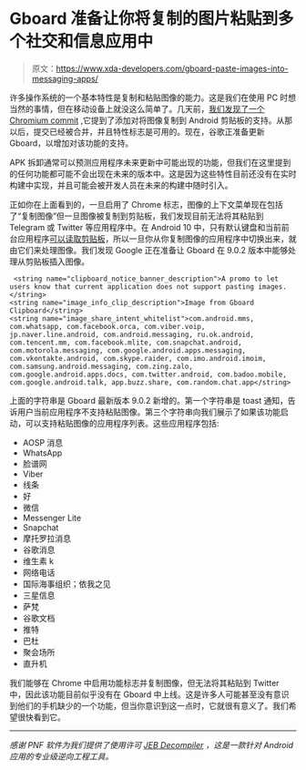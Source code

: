 # Gboard 准备让你将复制的图片粘贴到多个社交和信息应用中

> 原文：<https://www.xda-developers.com/gboard-paste-images-into-messaging-apps/>

许多操作系统的一个基本特性是复制和粘贴图像的能力。这是我们在使用 PC 时想当然的事情，但在移动设备上就没这么简单了。几天前，[我们发现了一个 Chromium commit](https://www.xda-developers.com/google-chrome-copy-images-directly-android-clipboard/) ,它提到了添加对将图像复制到 Android 剪贴板的支持。从那以后，提交已经被合并，并且特性标志是可用的。现在，谷歌正准备更新 Gboard，以增加对该功能的支持。

APK 拆卸通常可以预测应用程序未来更新中可能出现的功能，但我们在这里提到的任何功能都可能不会出现在未来的版本中。这是因为这些特性目前还没有在实时构建中实现，并且可能会被开发人员在未来的构建中随时引入。

正如你在上面看到的，一旦启用了 Chrome 标志，图像的上下文菜单现在包括了“复制图像”但一旦图像被复制到剪贴板，我们发现目前无法将其粘贴到 Telegram 或 Twitter 等应用程序中。在 Android 10 中，只有默认键盘和当前前台应用程序[可以读取剪贴板](https://www.xda-developers.com/android-q-blocks-background-clipboard-access/)，所以一旦你从你复制图像的应用程序中切换出来，就由它们来处理图像。我们发现 Google 正在准备让 Gboard 在 9.0.2 版本中能够处理从剪贴板插入图像。

```
 <string name="clipboard_notice_banner_description">A promo to let users know that current application does not support pasting images.</string>
<string name="image_info_clip_description">Image from Gboard Clipboard</string>
<string name="image_share_intent_whitelist">com.android.mms, com.whatsapp, com.facebook.orca, com.viber.voip, jp.naver.line.android, com.android.messaging, ru.ok.android, com.tencent.mm, com.facebook.mlite, com.snapchat.android, com.motorola.messaging, com.google.android.apps.messaging, com.vkontakte.android, com.skype.raider, com.imo.android.imoim, com.samsung.android.messaging, com.zing.zalo, com.google.android.apps.docs, com.twitter.android, com.badoo.mobile, com.google.android.talk, app.buzz.share, com.random.chat.app</string> 
```

上面的字符串是 Gboard 最新版本 9.0.2 新增的。第一个字符串是 toast 通知，告诉用户当前应用程序不支持粘贴图像。第三个字符串向我们展示了如果该功能启动，可以支持粘贴图像的应用程序列表。这些应用程序包括:

*   AOSP 消息
*   WhatsApp
*   脸谱网
*   Viber
*   线条
*   好
*   微信
*   Messenger Lite
*   Snapchat
*   摩托罗拉消息
*   谷歌消息
*   维生素 k
*   网络电话
*   国际海事组织；依我之见
*   三星信息
*   萨梵
*   谷歌文档
*   推特
*   巴杜
*   聚会场所
*   直升机

我们能够在 Chrome 中启用功能标志并复制图像，但无法将其粘贴到 Twitter 中，因此该功能目前似乎没有在 Gboard 中上线。这是许多人可能甚至没有意识到他们的手机缺少的一个功能，但当你意识到这一点时，它就很有意义了。我们希望很快看到它。

* * *

*感谢 PNF 软件为我们提供了使用许可 [JEB Decompiler](https://www.pnfsoftware.com/?aid=xdadev) ，这是一款针对 Android 应用的专业级逆向工程工具。*